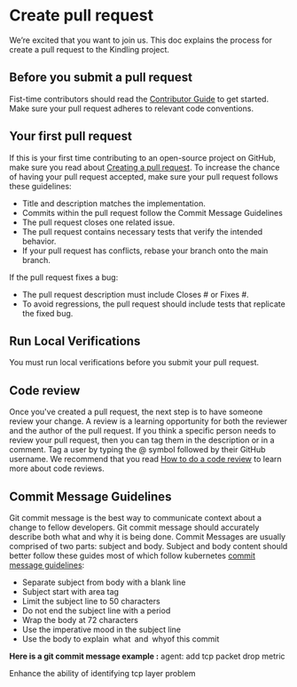 # **Create pull request**
We’re excited that you want to join us. This doc explains the process for create a pull request to the Kindling project.
​

## **Before you submit a pull request**
Fist-time contributors should read the [Contributor Guide](../CONTRIBUTING.md) to get started.
Make sure your pull request adheres to relevant code conventions.

## Your first pull request
If this is your first time contributing to an open-source project on GitHub, make sure you read about [Creating a pull request](contribute/creating-a-pull-request).
To increase the chance of having your pull request accepted, make sure your pull request follows these guidelines:

- Title and description matches the implementation.
- Commits within the pull request follow the Commit Message Guidelines
- The pull request closes one related issue.
- The pull request contains necessary tests that verify the intended behavior.
- If your pull request has conflicts, rebase your branch onto the main branch.

If the pull request fixes a bug:

- The pull request description must include Closes #<issue number> or Fixes #<issue number>.
- To avoid regressions, the pull request should include tests that replicate the fixed bug.
## **Run Local Verifications**


You must  run local verifications before you submit your pull request.

## Code review
Once you've created a pull request, the next step is to have someone review your change. A review is a learning opportunity for both the reviewer and the author of the pull request.
If you think a specific person needs to review your pull request, then you can tag them in the description or in a comment. Tag a user by typing the @ symbol followed by their GitHub username.
We recommend that you read [How to do a code review](https://google.github.io/eng-practices/review/reviewer/) to learn more about code reviews.
​

## **Commit Message Guidelines**
Git commit message is the best way to communicate context about a change to fellow developers. Git commit message should accurately describe both what and why it is being done. Commit Messages are usually comprised of two parts: subject and body. Subject and body content should better follow these guides most of which follow kubernetes [commit message guidelines](https://github.com/kubernetes/community/blob/master/contributors/guide/pull-requests.md):

+ Separate subject from body with a blank line 
+ Subject start with area tag
+ Limit the subject line to 50 characters
+ Do not end the subject line with a period
+ Wrap the body at 72 characters
+ Use the imperative mood in the subject line
+ Use the body to explain what and whyof this commit
  ​

**Here is a git commit message example :**
agent: add tcp packet drop metric

Enhance the ability of identifying tcp layer problem
​









